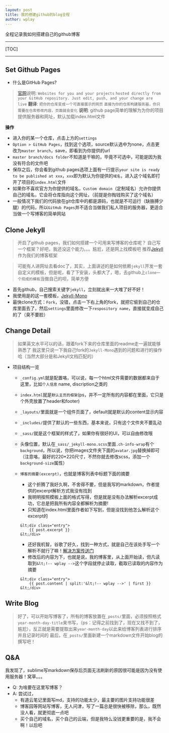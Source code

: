 ```yaml
---
layout: post
title: 我的搭建github的blog全程
author: wplay
---
```


全程记录我如何搭建自己的github博客
<!-- wplay -->

***

[TOC]

***

## Set Github Pages
- 什么是GitHub Pages?
 
> [官网](https://pages.github.com/)说明: 
> `Websites for you and your projects` `hosted directly from your GitHub repository. Just edit, push, and your change are live`
> **翻译**: `把你的仓库变成一个可直接展示的网页` `直接为你的仓库构建服务器，你只需要在仓库修改内容，页面就会变化`
> **说明**: github page简单的理解为为你的项目提供服务器和网址，默认加载index.html文件
 
**操作**
 - 进入你的某一个仓库，点击上方的`settings`
 - `Option > GitHub Pages`，找到这个选项，source默认选中为none，点击更改为`master branch`，save，即看到为你提供的url
 - `master branch/docs folder`不知道是干嘛的，毕竟不可选中，可能是因为我没有符合的文件吧
 - 保存之后，你会看到github pages选项上面有一行提示`your site is ready to be published at xxx`，`xxx`即为默认为你提供的`域名`，进入这个域名即打开了项目的`index.html`文件
 - 如果你不喜欢官方为你提供的域名，`Custom domain`（定制域名）允许你提供自己的域名，它会将仓库指向这个网址，（前提是你掏钱购买了这个域名）
 - 一般情况下我们的代码放在git仓库中的都是源码，也就是不可运行（缺胳膊少腿）的代码，所以`GitHub Pages`并不适合当做我们私人项目的服务器，更适合当做一个写博客的简单网站

## Clone Jekyll
>开启了github pages，我们如何搭建一个可用来写博客的仓库呢？
> 自己写一个框架？好吧，我还没这个能力。。。尴尬，还是网上找模板吧
>推荐[Jekyll](http://jekyll.com.cn/)作为我们的博客框架

> 可能有人进网址去看doc了，其实，上面讲述的是如何依赖`jekyll`开发一套自定义的模板，但是呢，看了下安装，头都大了，嗯，去github上`clone一个现成的模板`当做自己的呗，简单方便

- 首先github，自己搜索关键字`jekyll`，立刻就出来一大堆了好不好！
- 我使用是的这一套模板，[Jekyll-Mono](https://github.com/AkshayAgarwal007/Jekyll-Mono)
- 最快clone方式：`Fork`，没错，点击一下右上角的fork，就把它偷到自己的仓库里面去了，然后`settings`里面修改一下`respository name`，直接就变成自己的了（臭不要脸）

## Change Detail
> 如果英文水平可以的话，跟着fork下来的仓库里面的readme走一遍就能够熟悉了
> 我这里只说一下我自己fork的`Jekyll-Mono`遇到的问题和进行的操作哈（当然大部分是和Jekyll文档匹配的）

- 项目结构一览
	- `_config.yml`就是配置咯，可以说，每一个html文件需要的数据都来自于这里，比如`个人信息` name, discription之类的
	- `index.html`就是`默认主页的框架`(ps，并不一定所有的内容都在里面，它只是个外壳放置了header和footer)
	- `_layouts/`里面就是一个组件页面了，default就是默认的content显示内容
	- `_includes/`提供了默认的一些东西，基本来说，只有这个文件夹不要乱动
	- `_sass/`就是这个框架的样式了，如果你有很好的UI，可以自由修改哦
	- 头像位置，默认在`_sass/_jekyll-mono.scss`里面`.ch-info-wrap`有个`background`，所以说，你把images文件夹下面的`avatar.jpg`替换掉即可（注意咯，最好的220*220尺寸，不然你就去修改scss，添加一个`background-size`属性）
	- `博客的摘要(excerpt)`，也就是博客列表中标题下面的摘要
		- 这个折腾了我好久啊，不舍得不要，但是我写的markdown，作者提供的excerpt解析方式我没有找到
		- 我明明按照模板上面的格式写得，但是就是没有办法解析excerpt成功，它总是把我所有内容全都解析为摘要!
		- 只知道在index.html里面作者如下写到，但是没找到他怎么解析这个excerpt的
		
		```
		&lt;div class="entry">
	        {{ post.excerpt }}
	    &lt;/div>
		```

		- 还好我机智，谷歌了好久，找到一种方式，就是自己在该处手写一个解析不就行了嘛！[解决方案传送门](https://gist.github.com/benbalter/5555369)
		- 修改后的内容为下，也就是说，我的博客里，从上面开始读，但凡读取到`&lt;!-- wplay -->`这个字段就停止读取，截取已读取的内容作为摘要
		
		```
		&lt;div class="entry">
	        {{ post.content | split:'&lt;!-- wplay -->' | first }}
	    &lt;/div>
		```

## Write Blog
> 好了，可以开始写博客了，所有的博客放置在`_posts/`里面，必须按照格式`year-month-day-title`来书写，（ps：记得之前找到了，现在又找不到了，尴尬），反正就是需要提取出来`year-month-day`以此来给博客列表进行排序并且记录时间的
> 最后，在`_posts/`里面新建一个markdown文件开始blog的撰写吧！

## Q&A
我发现了，sublime写markdown保存后页面无法刷新的原因很可能是因为没有使用服务器！窝草。。。

- Q: 为啥要在这里写博客？
- A: 尝试过，
	- 有道云笔记里面写md，支持的功能太少，最主要的图片支持功能很差
	- 博客园等网站写博客，无人问津，写了一篇总是很快被移除，那么，既然没人看，就更彻底一点吧
	- 买个自己的域名，买个自己的云端，但是我特么没钱更重要的是，我不会啊！以后吧


